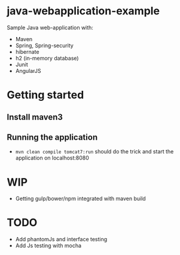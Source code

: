 # java-webapplication-example
Sample Java web-application with:
* Maven
* Spring, Spring-security
* hibernate
* h2 (in-memory database)
* Junit
* AngularJS


# Getting started
## Install maven3
## Running the application
* `mvn clean compile tomcat7:run` should do the trick and start the application on localhost:8080

# WIP
* Getting gulp/bower/npm integrated with maven build

# TODO
* Add phantomJs and interface testing
* Add Js testing with mocha
